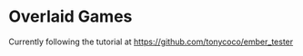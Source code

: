 Overlaid Games
============

Currently following the tutorial at https://github.com/tonycoco/ember_tester